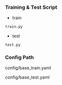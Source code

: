 ### Training & Test Script

- train

```python
train.py
```

- test

```python
test.py
```




### Config Path


config/base_train.yaml

config/base_test.yaml





